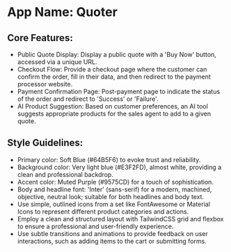 # **App Name**: Quoter

## Core Features:

- Public Quote Display: Display a public quote with a 'Buy Now' button, accessed via a unique URL.
- Checkout Flow: Provide a checkout page where the customer can confirm the order, fill in their data, and then redirect to the payment processor website.
- Payment Confirmation Page: Post-payment page to indicate the status of the order and redirect to 'Success' or 'Failure'.
- AI Product Suggestion: Based on customer preferences, an AI tool suggests appropriate products for the sales agent to add to a given quote.

## Style Guidelines:

- Primary color: Soft Blue (#64B5F6) to evoke trust and reliability.
- Background color: Very light blue (#E3F2FD), almost white, providing a clean and professional backdrop.
- Accent color: Muted Purple (#9575CD) for a touch of sophistication.
- Body and headline font: 'Inter' (sans-serif) for a modern, machined, objective, neutral look; suitable for both headlines and body text.
- Use simple, outlined icons from a set like FontAwesome or Material Icons to represent different product categories and actions.
- Employ a clean and structured layout with TailwindCSS grid and flexbox to ensure a professional and user-friendly experience.
- Use subtle transitions and animations to provide feedback on user interactions, such as adding items to the cart or submitting forms.